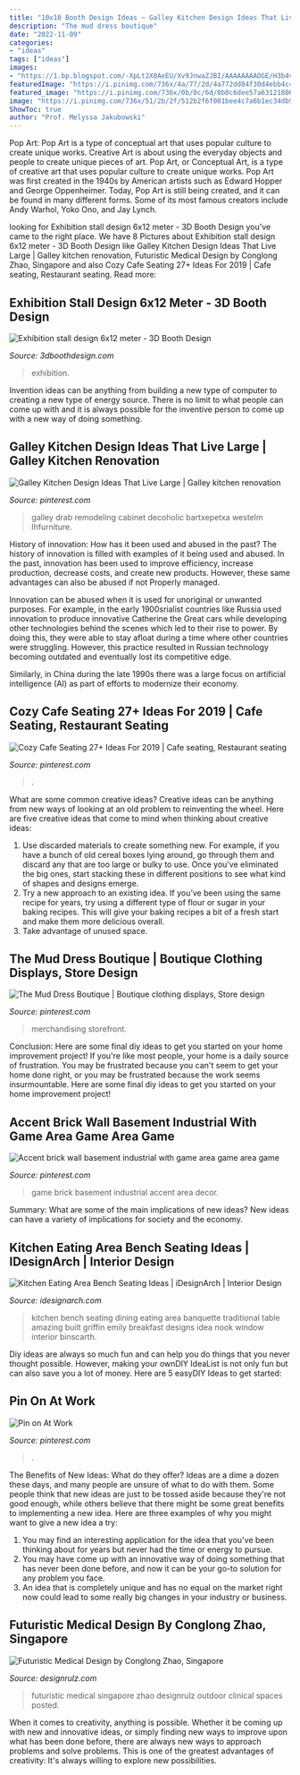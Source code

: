 ```yaml
---
title: "10x10 Booth Design Ideas ~ Galley Kitchen Design Ideas That Live Large"
description: "The mud dress boutique"
date: "2022-11-09"
categories:
- "ideas"
tags: ["ideas"]
images:
- "https://1.bp.blogspot.com/-XpLt2X0AeEU/Xv9JnwaZJBI/AAAAAAAAOGE/H3b4v3W3abkaFrM25fboOzhe9Ht-CwR7QCK4BGAsYHg/w1200-h630-p-k-no-nu/Exhibition-stall-design.jpg"
featuredImage: "https://i.pinimg.com/736x/4a/77/2d/4a772dd84f30d4ebb4c4a1e089ef6778.jpg"
featured_image: "https://i.pinimg.com/736x/0b/0c/6d/0b0c6dee57a63121806ee194e4c14b63.jpg"
image: "https://i.pinimg.com/736x/51/2b/2f/512b2f6f001bee4c7a6b1ec34db9b981--area-games-succulent-planters.jpg"
ShowToc: true
author: "Prof. Melyssa Jakubowski"
---
```



Pop Art: Pop Art is a type of conceptual art that uses popular culture to create unique works.
Creative Art is about using the everyday objects and people to create unique pieces of art. Pop Art, or Conceptual Art, is a type of creative art that uses popular culture to create unique works. Pop Art was first created in the 1940s by American artists such as Edward Hopper and George Oppenheimer. Today, Pop Art is still being created, and it can be found in many different forms. Some of its most famous creators include Andy Warhol, Yoko Ono, and Jay Lynch.

	

		
looking for Exhibition stall design 6x12 meter - 3D Booth Design you've came to the right place. We have 8 Pictures about Exhibition stall design 6x12 meter - 3D Booth Design like Galley Kitchen Design Ideas That Live Large | Galley kitchen renovation, Futuristic Medical Design by Conglong Zhao, Singapore and also Cozy Cafe Seating 27+ Ideas For 2019 | Cafe seating, Restaurant seating. Read more:
		
    
## Exhibition Stall Design 6x12 Meter - 3D Booth Design

<img loading=lazy src="https://1.bp.blogspot.com/-XpLt2X0AeEU/Xv9JnwaZJBI/AAAAAAAAOGE/H3b4v3W3abkaFrM25fboOzhe9Ht-CwR7QCK4BGAsYHg/w1200-h630-p-k-no-nu/Exhibition-stall-design.jpg" onerror="this.onerror=null;this.src='https://tse2.mm.bing.net/th?id=OIP.N_6Yz8xAN3cwYugVD9t5_AHaD4&amp;pid=15.1';" alt="Exhibition stall design 6x12 meter - 3D Booth Design">

_Source: 3dboothdesign.com_

>exhibition. 

	

Invention ideas can be anything from building a new type of computer to creating a new type of energy source. There is no limit to what people can come up with and it is always possible for the inventive person to come up with a new way of doing something.

    
## Galley Kitchen Design Ideas That Live Large | Galley Kitchen Renovation

<img loading=lazy src="https://i.pinimg.com/736x/0b/0c/6d/0b0c6dee57a63121806ee194e4c14b63.jpg" onerror="this.onerror=null;this.src='https://tse2.mm.bing.net/th?id=OIP.PU1DKsFbsw2TfwS1dYHNMAHaLH&amp;pid=15.1';" alt="Galley Kitchen Design Ideas That Live Large | Galley kitchen renovation">

_Source: pinterest.com_

>galley drab remodeling cabinet decoholic bartxepetxa westelm lhfurniture. 

	

History of innovation: How has it been used and abused in the past?
The history of innovation is filled with examples of it being used and abused. In the past, innovation has been used to improve efficiency, increase production, decrease costs, and create new products. However, these same advantages can also be abused if not Properly managed.

Innovation can be abused when it is used for unoriginal or unwanted purposes. For example, in the early 1900srialist countries like Russia used innovation to produce innovative Catherine the Great cars while developing other technologies behind the scenes which led to their rise to power. By doing this, they were able to stay afloat during a time where other countries were struggling. However, this practice resulted in Russian technology becoming outdated and eventually lost its competitive edge. 

Similarly, in China during the late 1990s there was a large focus on artificial intelligence (AI) as part of efforts to modernize their economy.

    
## Cozy Cafe Seating 27+ Ideas For 2019 | Cafe Seating, Restaurant Seating

<img loading=lazy src="https://i.pinimg.com/736x/57/04/cd/5704cd454b8a8f312a505802bb2f909d.jpg" onerror="this.onerror=null;this.src='https://tse1.mm.bing.net/th?id=OIP.KNdbb56GfGepDu6H9HBxkgAAAA&amp;pid=15.1';" alt="Cozy Cafe Seating 27+ Ideas For 2019 | Cafe seating, Restaurant seating">

_Source: pinterest.com_

>. 

	

What are some common creative ideas?
Creative ideas can be anything from new ways of looking at an old problem to reinventing the wheel. Here are five creative ideas that come to mind when thinking about creative ideas: 
1. Use discarded materials to create something new. For example, if you have a bunch of old cereal boxes lying around, go through them and discard any that are too large or bulky to use. Once you’ve eliminated the big ones, start stacking these in different positions to see what kind of shapes and designs emerge.
2. Try a new approach to an existing idea. If you’ve been using the same recipe for years, try using a different type of flour or sugar in your baking recipes. This will give your baking recipes a bit of a fresh start and make them more delicious overall.
3. Take advantage of unused space.

    
## The Mud Dress Boutique | Boutique Clothing Displays, Store Design

<img loading=lazy src="https://i.pinimg.com/736x/d3/78/28/d378286221fe842af5c31122bec96a6b.jpg" onerror="this.onerror=null;this.src='https://tse3.mm.bing.net/th?id=OIP.cNnns8LThN4AH4gOLx-dCQHaJ3&amp;pid=15.1';" alt="The Mud Dress Boutique | Boutique clothing displays, Store design">

_Source: pinterest.com_

>merchandising storefront. 

	

Conclusion: Here are some final diy ideas to get you started on your home improvement project!
If you're like most people, your home is a daily source of frustration. You may be frustrated because you can't seem to get your home done right, or you may be frustrated because the work seems insurmountable. Here are some final diy ideas to get you started on your home improvement project!

    
## Accent Brick Wall Basement Industrial With Game Area Game Area Game

<img loading=lazy src="https://i.pinimg.com/736x/51/2b/2f/512b2f6f001bee4c7a6b1ec34db9b981--area-games-succulent-planters.jpg" onerror="this.onerror=null;this.src='https://tse1.mm.bing.net/th?id=OIP.JMmQNjF6io7eFWpyQV4abAHaE7&amp;pid=15.1';" alt="Accent brick wall basement industrial with game area game area game">

_Source: pinterest.com_

>game brick basement industrial accent area decor. 

	

Summary: What are some of the main implications of new ideas?
New ideas can have a variety of implications for society and the economy.

    
## Kitchen Eating Area Bench Seating Ideas | IDesignArch | Interior Design

<img loading=lazy src="http://www.idesignarch.com/wp-content/uploads/Kitchen-Bench-Seating-Ideas_8.jpg" onerror="this.onerror=null;this.src='https://tse2.mm.bing.net/th?id=OIP.Ti7eAF9qtKxf-H3s9y6HzAHaJ4&amp;pid=15.1';" alt="Kitchen Eating Area Bench Seating Ideas | iDesignArch | Interior Design">

_Source: idesignarch.com_

>kitchen bench seating dining eating area banquette traditional table amazing built griffin emily breakfast designs idea nook window interior binscarth. 

	

Diy ideas are always so much fun and can help you do things that you never thought possible. However, making your ownDIY IdeaList is not only fun but can also save you a lot of money. Here are 5 easyDIY Ideas to get started: 

    
## Pin On At Work

<img loading=lazy src="https://i.pinimg.com/736x/4a/77/2d/4a772dd84f30d4ebb4c4a1e089ef6778.jpg" onerror="this.onerror=null;this.src='https://tse2.mm.bing.net/th?id=OIP.9VSxWQ0KqPWw9zm4ie5mBAHaLi&amp;pid=15.1';" alt="Pin on At Work">

_Source: pinterest.com_

>. 

	

The Benefits of New Ideas: What do they offer?
Ideas are a dime a dozen these days, and many people are unsure of what to do with them. Some people think that new ideas are just to be tossed aside because they're not good enough, while others believe that there might be some great benefits to implementing a new idea. Here are three examples of why you might want to give a new idea a try: 
1. You may find an interesting application for the idea that you've been thinking about for years but never had the time or energy to pursue. 
2. You may have come up with an innovative way of doing something that has never been done before, and now it can be your go-to solution for any problem you face. 
3. An idea that is completely unique and has no equal on the market right now could lead to some really big changes in your industry or business.

    
## Futuristic Medical Design By Conglong Zhao, Singapore

<img loading=lazy src="https://cdn.designrulz.com/wp-content/uploads/2012/11/designrulz-clinical-5.jpg" onerror="this.onerror=null;this.src='https://tse1.mm.bing.net/th?id=OIP.exgRjvaISDSf-NPnxO547gHaFa&amp;pid=15.1';" alt="Futuristic Medical Design by Conglong Zhao, Singapore">

_Source: designrulz.com_

>futuristic medical singapore zhao designrulz outdoor clinical spaces posted. 

	

When it comes to creativity, anything is possible. Whether it be coming up with new and innovative ideas, or simply finding new ways to improve upon what has been done before, there are always new ways to approach problems and solve problems. This is one of the greatest advantages of creativity: It's always willing to explore new possibilities.

